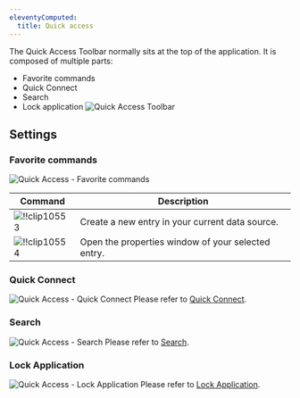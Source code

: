 ```yaml
---
eleventyComputed:
  title: Quick access
---
```

The Quick Access Toolbar normally sits at the top of the application. It is composed of multiple parts:

* Favorite commands
* Quick Connect
* Search
* Lock application
![Quick Access Toolbar](https://cdnweb.devolutions.net/docs/en/rdm/mac/clip10556.png)

## Settings

### Favorite commands

![Quick Access - Favorite commands](https://cdnweb.devolutions.net/docs/en/rdm/mac/clip10552.png)

| Command | Description |
|---------|-------------|
| ![!!clip10553](https://cdnweb.devolutions.net/docs/common/document-empty.png) | Create a new entry in your current data source.   |
| ![!!clip10554](https://cdnweb.devolutions.net/docs/common/edit.png) | Open the properties window of your selected entry.    |

### Quick Connect

![Quick Access - Quick Connect](https://cdnweb.devolutions.net/docs/en/rdm/mac/clip10557.png)
Please refer to [Quick Connect](/rdm/mac/commands/view/quick-connect/).

### Search

![Quick Access - Search](https://cdnweb.devolutions.net/docs/en/rdm/mac/clip10558.png)
Please refer to [Search](/rdm/mac/user-interface/quick-access/search/).

### Lock Application

![Quick Access - Lock Application](https://cdnweb.devolutions.net/docs/en/rdm/mac/clip10555.png)
Please refer to [Lock Application](/rdm/mac/commands/file/lock-application/).
